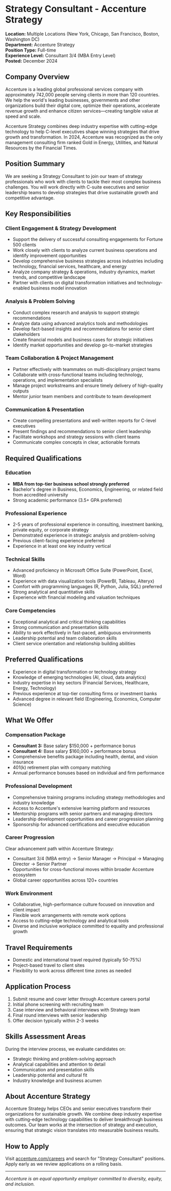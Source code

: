 # Strategy Consultant - Accenture Strategy
**Location:** Multiple Locations (New York, Chicago, San Francisco, Boston, Washington DC)  
**Department:** Accenture Strategy  
**Position Type:** Full-time  
**Experience Level:** Consultant 3/4 (MBA Entry Level)  
**Posted:** December 2024  

## Company Overview
Accenture is a leading global professional services company with approximately 742,000 people serving clients in more than 120 countries. We help the world's leading businesses, governments and other organizations build their digital core, optimize their operations, accelerate revenue growth and enhance citizen services—creating tangible value at speed and scale.

Accenture Strategy combines deep industry expertise with cutting-edge technology to help C-level executives shape winning strategies that drive growth and transformation. In 2024, Accenture was recognized as the only management consulting firm ranked Gold in Energy, Utilities, and Natural Resources by the Financial Times.

## Position Summary
We are seeking a Strategy Consultant to join our team of strategy professionals who work with clients to tackle their most complex business challenges. You will work directly with C-suite executives and senior leadership teams to develop strategies that drive sustainable growth and competitive advantage.

## Key Responsibilities

### Client Engagement & Strategy Development
- Support the delivery of successful consulting engagements for Fortune 500 clients
- Work closely with clients to analyze current business operations and identify improvement opportunities
- Develop comprehensive business strategies across industries including technology, financial services, healthcare, and energy
- Analyze company strategy & operations, industry dynamics, market trends, and competitive landscape
- Partner with clients on digital transformation initiatives and technology-enabled business model innovation

### Analysis & Problem Solving
- Conduct complex research and analysis to support strategic recommendations
- Analyze data using advanced analytics tools and methodologies
- Develop fact-based insights and recommendations for senior client stakeholders
- Create financial models and business cases for strategic initiatives
- Identify market opportunities and develop go-to-market strategies

### Team Collaboration & Project Management
- Partner effectively with teammates on multi-disciplinary project teams
- Collaborate with cross-functional teams including technology, operations, and implementation specialists
- Manage project workstreams and ensure timely delivery of high-quality outputs
- Mentor junior team members and contribute to team development

### Communication & Presentation
- Create compelling presentations and well-written reports for C-level executives
- Present findings and recommendations to senior client leadership
- Facilitate workshops and strategy sessions with client teams
- Communicate complex concepts in clear, actionable formats

## Required Qualifications

### Education
- **MBA from top-tier business school strongly preferred**
- Bachelor's degree in Business, Economics, Engineering, or related field from accredited university
- Strong academic performance (3.5+ GPA preferred)

### Professional Experience
- 2-5 years of professional experience in consulting, investment banking, private equity, or corporate strategy
- Demonstrated experience in strategic analysis and problem-solving
- Previous client-facing experience preferred
- Experience in at least one key industry vertical

### Technical Skills
- Advanced proficiency in Microsoft Office Suite (PowerPoint, Excel, Word)
- Experience with data visualization tools (PowerBI, Tableau, Alteryx)
- Comfort with programming languages (R, Python, Julia, SQL) preferred
- Strong analytical and quantitative skills
- Experience with financial modeling and valuation techniques

### Core Competencies
- Exceptional analytical and critical thinking capabilities
- Strong communication and presentation skills
- Ability to work effectively in fast-paced, ambiguous environments
- Leadership potential and team collaboration skills
- Client service orientation and relationship building abilities

## Preferred Qualifications
- Experience in digital transformation or technology strategy
- Knowledge of emerging technologies (AI, cloud, data analytics)
- Industry expertise in key sectors (Financial Services, Healthcare, Energy, Technology)
- Previous experience at top-tier consulting firms or investment banks
- Advanced degree in relevant field (Engineering, Economics, Computer Science)

## What We Offer

### Compensation Package
- **Consultant 3:** Base salary $150,000 + performance bonus
- **Consultant 4:** Base salary $160,000 + performance bonus  
- Comprehensive benefits package including health, dental, and vision insurance
- 401(k) retirement plan with company matching
- Annual performance bonuses based on individual and firm performance

### Professional Development
- Comprehensive training programs including strategy methodologies and industry knowledge
- Access to Accenture's extensive learning platform and resources
- Mentorship programs with senior partners and managing directors
- Leadership development opportunities and career progression planning
- Sponsorship for advanced certifications and executive education

### Career Progression
Clear advancement path within Accenture Strategy:
- Consultant 3/4 (MBA entry) → Senior Manager → Principal → Managing Director → Senior Partner
- Opportunities for cross-functional moves within broader Accenture ecosystem
- Global career opportunities across 120+ countries

### Work Environment
- Collaborative, high-performance culture focused on innovation and client impact
- Flexible work arrangements with remote work options
- Access to cutting-edge technology and analytical tools
- Diverse and inclusive workplace committed to equality and professional growth

## Travel Requirements
- Domestic and international travel required (typically 50-75%)
- Project-based travel to client sites
- Flexibility to work across different time zones as needed

## Application Process
1. Submit resume and cover letter through Accenture careers portal
2. Initial phone screening with recruiting team
3. Case interview and behavioral interviews with Strategy team
4. Final round interviews with senior leadership
5. Offer decision typically within 2-3 weeks

## Skills Assessment Areas
During the interview process, we evaluate candidates on:
- Strategic thinking and problem-solving approach
- Analytical capabilities and attention to detail
- Communication and presentation skills
- Leadership potential and cultural fit
- Industry knowledge and business acumen

## About Accenture Strategy
Accenture Strategy helps CEOs and senior executives transform their organizations for sustainable growth. We combine deep industry expertise with cutting-edge technology capabilities to deliver breakthrough business outcomes. Our team works at the intersection of strategy and execution, ensuring that strategic vision translates into measurable business results.

## How to Apply
Visit [accenture.com/careers](https://www.accenture.com/us-en/careers/jobsearch) and search for "Strategy Consultant" positions. Apply early as we review applications on a rolling basis.

---
*Accenture is an equal opportunity employer committed to diversity, equity, and inclusion.*